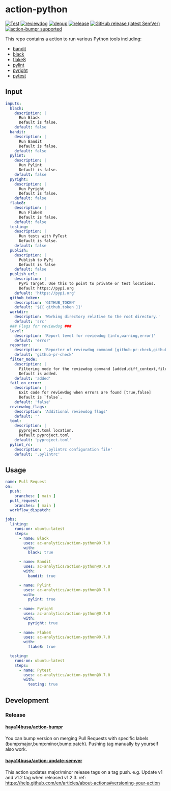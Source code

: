 # action-python
[![Test](https://github.com/ac-analytics/action-python/workflows/Test/badge.svg)](https://github.com/ac-analytics/action-python/actions?query=workflow%3ATest)
[![reviewdog](https://github.com/ac-analytics/action-python/workflows/reviewdog/badge.svg)](https://github.com/ac-analytics/action-python/actions?query=workflow%3Areviewdog)
[![depup](https://github.com/ac-analytics/action-python/workflows/depup/badge.svg)](https://github.com/ac-analytics/action-python/actions?query=workflow%3Adepup)
[![release](https://github.com/ac-analytics/action-python/workflows/release/badge.svg)](https://github.com/ac-analytics/action-python/actions?query=workflow%3Arelease)
[![GitHub release (latest SemVer)](https://img.shields.io/github/v/release/ac-analytics/action-python?logo=github&sort=semver)](https://github.com/ac-analytics/action-python/releases)
[![action-bumpr supported](https://img.shields.io/badge/bumpr-supported-ff69b4?logo=github&link=https://github.com/haya14busa/action-bumpr)](https://github.com/haya14busa/action-bumpr)

This repo contains a action to run various Python tools including:
- [bandit](https://pypi.org/project/bandit)
- [black](https://pypi.org/project/black)
- [flake8](https://pypi.org/project/flake8)
- [pylint](https://pypi.org/project/pylint)
- [pyright](https://pypi.org/project/pyright)
- [pytest](https://pypi.org/project/pytest)

## Input

```yaml
inputs:
  black:
    description: |
      Run Black
      Default is false.
    default: false
  bandit:
    description: |
      Run Bandit
      Default is false.
    default: false
  pylint:
    description: |
      Run Pylint
      Default is false.
    default: false
  pyright:
    description: |
      Run Pyright
      Default is false.
    default: false
  flake8:
    description: |
      Run Flake8
      Default is false.
    default: false
  testing:
    description: |
      Run tests with PyTest
      Default is false.
    default: false
  publish:
    description: |
      Publish to PyPi
      Default is false
    default: false
  publish_url:
    description: |
      PyPi Target. Use this to point to private or test locations.      
      Default https://pypi.org
    defualt: 'https://pypi.org'
  github_token:
    description: 'GITHUB_TOKEN'
    default: '${{ github.token }}'
  workdir:
    description: 'Working directory relative to the root directory.'
    default: 'src'
  ### Flags for reviewdog ###
  level:
    description: 'Report level for reviewdog [info,warning,error]'
    default: 'error'
  reporter:
    description: 'Reporter of reviewdog command [github-pr-check,github-pr-review].'
    default: 'github-pr-check'
  filter_mode:
    description: |
      Filtering mode for the reviewdog command [added,diff_context,file,nofilter].
      Default is added.
    default: 'added'
  fail_on_error:
    description: |
      Exit code for reviewdog when errors are found [true,false]
      Default is `false`.
    default: 'false'
  reviewdog_flags:
    description: 'Additional reviewdog flags'
    default: ''
  toml:
    description: |
      pyproject.toml location.
      Default pyproject.toml
    default: 'pyproject.toml'
  pylint_rc:
    description: '.pylintrc configuration file'
    default: '.pylintrc'
```

## Usage

```yaml
name: Pull Request
on:
  push:
    branches: [ main ]
  pull_request:
    branches: [ main ]
  workflow_dispatch:

jobs:
  linting:
    runs-on: ubuntu-latest
    steps:
      - name: Black
        uses: ac-analytics/action-python@0.7.0
        with:
          black: true

      - name: Bandit
        uses: ac-analytics/action-python@0.7.0
        with:          
          bandit: true

      - name: Pylint
        uses: ac-analytics/action-python@0.7.0
        with:
          pylint: true
          
      - name: Pyright
        uses: ac-analytics/action-python@0.7.0
        with:          
          pyright: true
          
      - name: Flake8
        uses: ac-analytics/action-python@0.7.0
        with:          
          flake8: true

  testing:
    runs-on: ubuntu-latest
    steps:    
      - name: Pytest
        uses: ac-analytics/action-python@0.7.0
        with:          
          testing: true
```

## Development

### Release

#### [haya14busa/action-bumpr](https://github.com/haya14busa/action-bumpr)
You can bump version on merging Pull Requests with specific labels (bump:major,bump:minor,bump:patch).
Pushing tag manually by yourself also work.

#### [haya14busa/action-update-semver](https://github.com/haya14busa/action-update-semver)

This action updates major/minor release tags on a tag push. e.g. Update v1 and v1.2 tag when released v1.2.3.
ref: https://help.github.com/en/articles/about-actions#versioning-your-action
